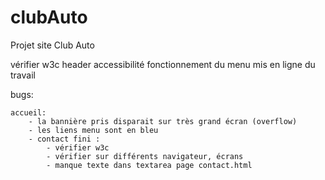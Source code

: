 # clubAuto
Projet site Club Auto

vérifier w3c header
accessibilité
fonctionnement du menu
mis en ligne du travail

bugs:

    accueil:
        - la bannière pris disparait sur très grand écran (overflow)
        - les liens menu sont en bleu
        - contact fini :
            - vérifier w3c
            - vérifier sur différents navigateur, écrans
            - manque texte dans textarea page contact.html
